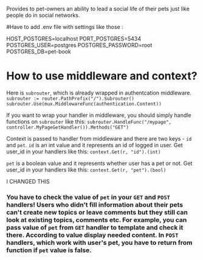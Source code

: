 Provides to pet-owners an ability to lead a social life of their pets just like people do in social networks.

#Have to add .env file with settings like those :

HOST_POSTGRES=localhost
PORT_POSTGRES=5434
POSTGRES_USER=postgres
POSTGRES_PASSWORD=root
POSTGRES_DB=pet-book

# How to use middleware and context?
Here is `subrouter`, which is already wrapped in authentcation middleware.
`subrouter := router.PathPrefix("/").Subrouter()
 subrouter.Use(mux.MiddlewareFunc(authentication.Content))`

If you want to wrap your handler in middleware, you should simply handle functions on `subrouter` like this:
`subrouter.HandleFunc("/mypage", controller.MyPageGetHandler()).Methods("GET")`

Context is passed to handler from middleware and there are two keys - `id` and `pet`. 
`id` is an int value and it represents an id of logged in user.
Get user_id in your handlers like this:
`context.Get(r, "id").(int)`

`pet` is a boolean value and it represents whether user has a pet or not.
Get user_id in your handlers like this:
`context.Get(r, "pet").(bool)`

I CHANGED THIS

### You have to check the value of `pet` in your `GET` and `POST` handlers! Users who didn't fill information about their pets can't create new topics or leave comments but they still can look at existing topics, comments etc. For example, you can pass value of `pet` from `GET` handler to template and check it there. According to value display needed content. In `POST` handlers, which work with user's pet, you have to return from function if `pet` value is false.